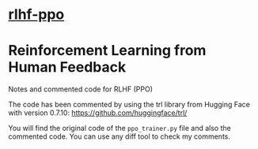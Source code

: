 # [rlhf-ppo](https://github.com/hkproj/rlhf-ppo)

# Reinforcement Learning from Human Feedback
Notes and commented code for RLHF (PPO)

The code has been commented by using the trl library from Hugging Face with version 0.7.10: https://github.com/huggingface/trl/

You will find the original code of the `ppo_trainer.py` file and also the commented code. You can use any diff tool to check my comments.

